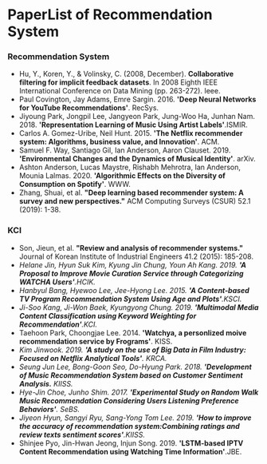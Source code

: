 # PaperList of Recommendation System

### Recommendation System
+ Hu, Y., Koren, Y., & Volinsky, C. (2008, December). **Collaborative filtering for implicit feedback datasets**. In 2008 Eighth IEEE International Conference on Data Mining (pp. 263-272). Ieee.
+ Paul Covington, Jay Adams, Emre Sargin. 2016. **'Deep Neural Networks for YouTube Recommendations'**. RecSys.
+ Jiyoung Park, Jongpil Lee, Jangyeon Park, Jung-Woo Ha, Junhan Nam. 2018. **'Representation Learning of Music Using Artist Labels'**.ISMIR.
+ Carlos A. Gomez-Uribe, Neil Hunt. 2015. **'The Netflix recommender system: Algorithms, business value, and Innovation'**. ACM.
+ Samuel F. Way, Santiago Gil, Ian Anderson, Aaron Clauset. 2019. **'Environmental Changes and the Dynamics of Musical Identity'**. arXiv.
+ Ashton Anderson, Lucas Maystre, Rishabh Mehrotra, Ian Anderson, Mounia Lalmas. 2020. **'Algorithmic Effects on the Diversity of Consumption on Spotify'**. WWW.
+ Zhang, Shuai, et al. **"Deep learning based recommender system: A survey and new perspectives."** ACM Computing Surveys (CSUR) 52.1 (2019): 1-38.

### KCI
+ Son, Jieun, et al. **"Review and analysis of recommender systems."** Journal of Korean Institute of Industrial Engineers 41.2 (2015): 185-208.
+ *Helane Jin, Hyun Suk Kim, Kyung Jin Chung, Youn Ah Kang. 2019. **'A Proposal to Improve Movie Curation Service through Categorizing WATCHA Users'**.HCIK.*
+ *Hanbyul Bang, Hyewoo Lee, Jee-Hyong Lee. 2015. **'A Content-based TV Program Recommendation System Using Age and Plots'**.KSCI.*
+ *Ji-Soo Kang, Ji-Won Baek, Kyungyong Chung. 2019. **'Multimodal Media Content Classification using Keyword Weighting for Recommendation'**.KCI.*
+ Taehoon Park, Choongjae Lee. 2014. **'Watchya, a personlized moive recommendation service by Frograms'**. KISS.
+ *Kim Jinwook. 2019. **'A study on the use of Big Data in Film Industry: Focused on Netflix Analytical Tools'**. KRCA.*
+ *Seung Jun Lee, Bong-Goon Seo, Do-Hyung Park. 2018. **'Development of Music Recommendation System based on Customer Sentiment Analysis.** KIISS.*
+ *Hye-Jin Choe, Junho Shim. 2017. **'Experimental Study on Random Walk Music Recommendation Considering Users Listening Preference Behaviors'**. SeBS.*
+ *Jiyeon Hyun, Sangyi Ryu, Sang-Yong Tom Lee. 2019. **'How to improve the accuracy of recommendation system:Combining ratings and review texts sentiment scores'**.KIISS.*
+ Shinjee Pyo, Jin-Hwan Jeong, Injun Song. 2019. **'LSTM-based IPTV Content Recommendation using Watching Time Information'**.JBE.


